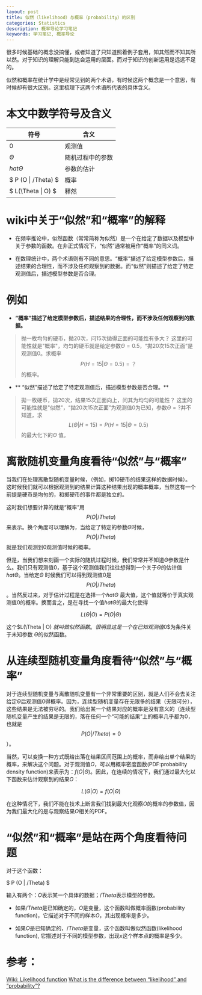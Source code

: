 ```yaml
---
layout: post
title: 似然（likelihood）与概率（probability）的区别
categories: Statistics
description: 概率导论学习笔记
keywords: 学习笔记, 概率导论
---
```


  很多时候基础的概念没搞懂，或者知道了只知道照着例子套用，知其然而不知其所以然。对于知识的理解只能到达会运用的层面。而对于知识的创新运用是远远不足的。
  
  似然和概率在统计学中是经常见到的两个术语，有时候这两个概念是一个意思，有时候却有很大区别。这里梳理下这两个术语所代表的具体含义。
  
  
# 本文中数学符号及含义
| 符号 | 含义 |
|--------|--------|
| $0$    |     观测值   |
| $\Theta$    |    随机过程中的参数    |
| $hat{\Theta}$   |   参数的估计     |
| $ P (O &#124; /Theta) $   |    概率    |
| $ L(\Theta &#124; O)  $   |      释然  |


# wiki中关于“似然”和“概率”的解释

* 在频率推论中，似然函数（常常简称为似然）是一个在给定了数据以及模型中关于参数的函数。在非正式情况下，“似然”通常被用作“概率”的同义词。

* 在数理统计中，两个术语则有不同的意思。“概率”描述了给定模型参数后，描述结果的合理性，而不涉及任何观察到的数据。而“似然”则描述了给定了特定观测值后，描述模型参数是否合理。

# 例如

* **“概率”描述了给定模型参数后，描述结果的合理性，而不涉及任何观察到的数据。**
> 抛一枚均匀的硬币，拋20次，问15次拋得正面的可能性有多大？
> 这里的可能性就是"概率"，均匀的硬币就是给定参数$\Theta=0.5$，“拋20次15次正面”是观测值$0$。求概率$$P (H=15 | \Theta=0.5) = ？$$的概率。

* ** “似然”描述了给定了特定观测值后，描述模型参数是否合理。**
> 拋一枚硬币，拋20次，结果15次正面向上，问其为均匀的可能性？
> 这里的可能性就是"似然"，“拋20次15次正面”为观测值$0$为已知，参数$\Theta=?$并不知道，求$$ L(\Theta | H=15) = P (H=15 | \Theta=0.5) $$的最大化下的$\Theta$ 值。

# 离散随机变量角度看待“似然”与“概率”

当我们在处理离散型随机变量时候，（例如，掷10硬币的结果这样的数据时候）。这时候我们就可以根据观测到的结果计算这种结果出现的概率概率，当然这有一个前提是硬币是均匀的，和掷硬币的事件都是独立的。



这时我们想要计算的就是“概率”用 $$ P (O | /Theta) $$ 来表示。换个角度可以理解为，当给定了特定的参数$\Theta$时候，$$ P (O | /Theta) $$就是我们观测到$0$观测值时候的概率。


但是，当我们想来刻画一个实际的随机过程时候，我们常常并不知道$\Theta$参数是什么。我们只有观测值$0$，基于这个观测值我们往往想得到一个关于$\Theta$的估计值$hat{\Theta}$。当给定$\Theta$ 时候我们可以得到观测值$0$是 $$ P (O | /Theta) $$。当然反过来，对于估计过程是在选择一个$hat{\Theta}$ 最大值，这个值就等价于真实观测值$0$的概率。换而言之，是在寻找一个值$hat{\Theta}$的最大化使得

$$ L(\Theta | O) = P (O | \Theta) $$

这个$L(\Theta | O) $就叫做似然函数。很明显这是一个在已知观测值$0$为条件关于未知参数 $\Theta$的似然函数。





# 从连续型随机变量角度看待“似然”与“概率”

对于连续型随机变量与离散随机变量有一个非常重要的区别，就是人们不会去关注给定$\Theta$后观测值$0$得概率。因为，连续型随机变量存在无限多的结果（无限可分），这些结果是无法被穷尽的。我们给出某一个结果对应的概率是没有意义的（连续型随机变量产生的结果是无限的，落在任何一个“可能的结果”上的概率几乎都为0，也就是$$ P (O | /Theta) = 0 $$）。

当然，可以变换一种方式既给出落在结果区间范围上的概率，而非给出单个结果的概率，来解决这个问题。对于观测值$O$，可以用概率密度函数(PDF:probability density function)来表示为：$f(O|\Theta)$。因此，在连续的情况下，我们通过最大化以下函数来估计观察到的结果$O$：

$$ L(\Theta | O) = f(O | \Theta) $$


在这种情况下，我们不能在技术上断言我们找到最大化观察$O$的概率的参数值，因为我们最大化的是与观察结果$O$相关的PDF。

# “似然”和“概率”是站在两个角度看待问题

对于这个函数：

$ P (O | /Theta) $

输入有两个：$O$表示某一个具体的数据；$/Theta$表示模型的参数。

* 如果$/Theta$是已知确定的，$O$是变量，这个函数叫做概率函数(probability function)，它描述对于不同的样本$O$，其出现概率是多少。

* 如果$O$是已知确定的，$/Theta$是变量，这个函数叫做似然函数(likelihood function), 它描述对于不同的模型参数，出现x这个样本点的概率是多少。



# 参考：
[Wiki: Likelihood function](https://en.wikipedia.org/wiki/Likelihood_function)
[What is the difference between “likelihood” and “probability”?](https://stats.stackexchange.com/questions/2641/what-is-the-difference-between-likelihood-and-probability)